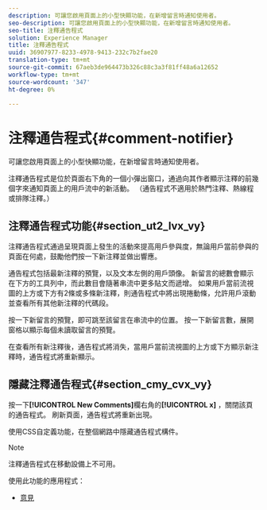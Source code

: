 ```yaml
---
description: 可讓您啟用頁面上的小型快顯功能，在新增留言時通知使用者。
seo-description: 可讓您啟用頁面上的小型快顯功能，在新增留言時通知使用者。
seo-title: 注釋通告程式
solution: Experience Manager
title: 注釋通告程式
uuid: 36907977-8233-4978-9413-232c7b2fae20
translation-type: tm+mt
source-git-commit: 67aeb3de964473b326c88c3a3f81ff48a6a12652
workflow-type: tm+mt
source-wordcount: '347'
ht-degree: 0%

---
```



# 注釋通告程式{#comment-notifier}

可讓您啟用頁面上的小型快顯功能，在新增留言時通知使用者。

注釋通告程式是位於頁面右下角的一個小彈出窗口，通過向其作者顯示注釋的前幾個字來通知頁面上的用戶流中的新活動。 （通告程式不適用於熱門注釋、熱線程或排隊注釋。）

## 注釋通告程式功能{#section_ut2_lvx_vy}

注釋通告程式通過呈現頁面上發生的活動來提高用戶參與度，無論用戶當前參與的頁面在何處，鼓勵他們按一下新注釋並做出響應。

通告程式包括最新注釋的預覽，以及文本左側的用戶頭像。 新留言的總數會顯示在下方的工具列中，而此數目會隨著串流中更多貼文而遞增。 如果用戶當前流視圖的上方或下方有2條或多條新注釋，則通告程式中將出現捲動條，允許用戶滾動並查看所有其他新注釋的代碼段。

按一下新留言的預覽，即可跳至該留言在串流中的位置。 按一下新留言數，展開窗格以顯示每個未讀取留言的預覽。

在查看所有新注釋後，通告程式將消失，當用戶當前流視圖的上方或下方顯示新注釋時，通告程式將重新顯示。

## 隱藏注釋通告程式{#section_cmy_cvx_vy}

按一下&#x200B;**[!UICONTROL New Comments]**&#x200B;欄右角的&#x200B;**[!UICONTROL x]** ，關閉該頁的通告程式。 刷新頁面，通告程式將重新出現。

使用CSS自定義功能，在整個網路中隱藏通告程式構件。

>[!NOTE]
>
>注釋通告程式在移動設備上不可用。



使用此功能的應用程式：

* [意見](/help/using/c-about-apps/c-comments/c-comments.md)

